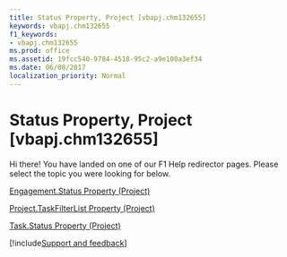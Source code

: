 ```yaml
---
title: Status Property, Project [vbapj.chm132655]
keywords: vbapj.chm132655
f1_keywords:
- vbapj.chm132655
ms.prod: office
ms.assetid: 19fcc540-9784-4518-95c2-a9e100a3ef34
ms.date: 06/08/2017
localization_priority: Normal
---
```



# Status Property, Project [vbapj.chm132655]

Hi there! You have landed on one of our F1 Help redirector pages. Please select the topic you were looking for below.

[Engagement.Status Property (Project)](http://msdn.microsoft.com/library/d928fab4-e451-2384-8b0d-1493b444b390%28Office.15%29.aspx)

[Project.TaskFilterList Property (Project)](http://msdn.microsoft.com/library/303b49c8-cfc3-f4d6-197a-a4dfc130ee85%28Office.15%29.aspx)

[Task.Status Property (Project)](http://msdn.microsoft.com/library/4ea3a033-2306-8ae1-4e5e-c0420dcfa3dc%28Office.15%29.aspx)

[!include[Support and feedback](~/includes/feedback-boilerplate.md)]